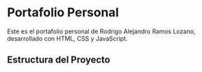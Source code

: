 # Portafolio Personal

Este es el portafolio personal de Rodrigo Alejandro Ramos Lozano, desarrollado con HTML, CSS y JavaScript.

## Estructura del Proyecto
